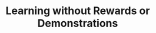 ---
title: Learning without Rewards or Demonstrations
order: 10
img:
publications:
  - date: 2025-05-19
    img:
    vid: /assets/videos/vpace_real_door_big_720_crf28.mp4
    title: "Efficient Imitation Without Demonstrations via Value-Penalized Auxiliary Control from Examples"
    authors: "<b>Trevor Ablett</b>, Bryan Chan, Jayce Haoran Wang, Jonathan Kelly"
    venue: "IEEE International Conference on Robotics and Automation (ICRA'25), Atlanta, USA, May 19-23, 2025"
    note:
    doi: https://doi.org/10.48550/arXiv.2407.03311
    links:
        preprint: https://arxiv.org/abs/2407.03311
        video:
        slides: https://youtu.be/PgmWjTcfCVE?si=HpnSTCxKY2uNscDq
        code: https://github.com/utiasSTARS/vpace
        blog: https://papers.starslab.ca/vpace/
  - date: 2024-11-09
    img: /assets/images/vpace-motivation-wide-small.png
    title: "Fast Reinforcement Learning without Rewards or Demonstrations via Auxiliary Task Examples"
    authors: "<b>Trevor Ablett</b>, Bryan Chan, Jayce Haoran Wang, Jonathan Kelly"
    venue: "CoRL 2024 Workshop on Mastering Robot Manipulation in a World of Abundant Data, Munich, Germany, Nov. 9, 2024"
    note:
    doi: https://openreview.net/forum?id=5gRB5Z4QIg
    links:
        poster: /assets/images/2024-ablett-vpace-corl-mrmdworkshop-poster.pdf
---